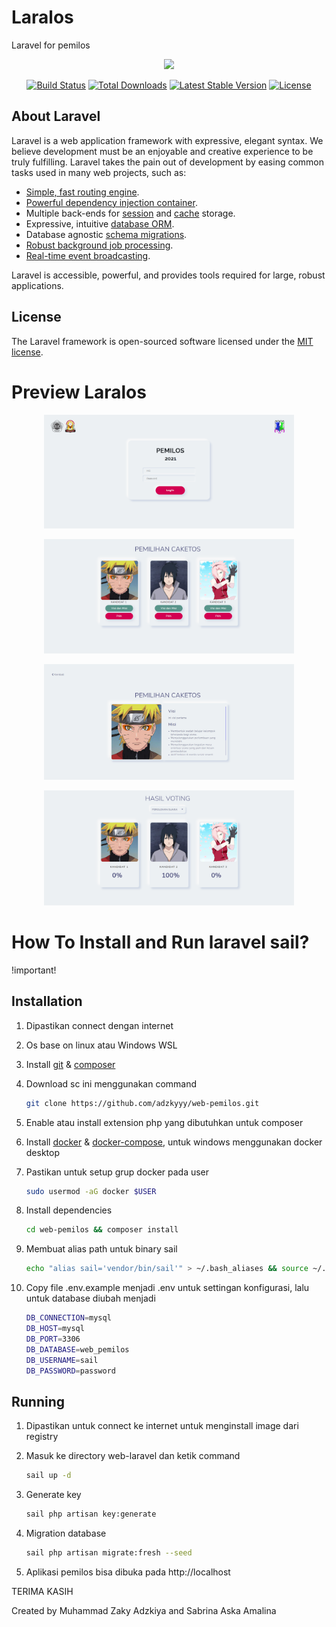 # Laralos 

Laravel for pemilos
<p align="center"><a href="https://laravel.com" target="_blank"><img src="https://raw.githubusercontent.com/laravel/art/master/logo-lockup/5%20SVG/2%20CMYK/1%20Full%20Color/laravel-logolockup-cmyk-red.svg" width="400"></a></p>

<p align="center">
<a href="https://travis-ci.org/laravel/framework"><img src="https://travis-ci.org/laravel/framework.svg" alt="Build Status"></a>
<a href="https://packagist.org/packages/laravel/framework"><img src="https://img.shields.io/packagist/dt/laravel/framework" alt="Total Downloads"></a>
<a href="https://packagist.org/packages/laravel/framework"><img src="https://img.shields.io/packagist/v/laravel/framework" alt="Latest Stable Version"></a>
<a href="https://packagist.org/packages/laravel/framework"><img src="https://img.shields.io/packagist/l/laravel/framework" alt="License"></a>
</p>

## About Laravel

Laravel is a web application framework with expressive, elegant syntax. We believe development must be an enjoyable and creative experience to be truly fulfilling. Laravel takes the pain out of development by easing common tasks used in many web projects, such as:

- [Simple, fast routing engine](https://laravel.com/docs/routing).
- [Powerful dependency injection container](https://laravel.com/docs/container).
- Multiple back-ends for [session](https://laravel.com/docs/session) and [cache](https://laravel.com/docs/cache) storage.
- Expressive, intuitive [database ORM](https://laravel.com/docs/eloquent).
- Database agnostic [schema migrations](https://laravel.com/docs/migrations).
- [Robust background job processing](https://laravel.com/docs/queues).
- [Real-time event broadcasting](https://laravel.com/docs/broadcasting).

Laravel is accessible, powerful, and provides tools required for large, robust applications.


## License

The Laravel framework is open-sourced software licensed under the [MIT license](https://opensource.org/licenses/MIT).



# Preview Laralos

<p align="center"><img src="public/preview/login.png" width="400"></p>

<p align="center"><img src="public/preview/voting.png" width="400"></p>

<p align="center"><img src="public/preview/visidanmisi.png" width="400"></p>

<p align="center"><img src="public/preview/hasilsuara.png" width="400"></p>



# How To Install and Run laravel sail?

!important!

## Installation

1) Dipastikan connect dengan internet

2) Os base on linux atau Windows WSL

3) Install [git](https://git-scm.com/downloads/)  & [composer](https://getcomposer.org)

4) Download sc ini menggunakan command
   ```bash
   git clone https://github.com/adzkyyy/web-pemilos.git 
   ``` 

5) Enable atau install extension php yang dibutuhkan untuk composer

6) Install [docker](https://docs.docker.com/engine/install) & [docker-compose](https://docs.docker.com/compose/install), untuk windows menggunakan docker desktop

7) Pastikan untuk setup grup docker pada user
   ```bash
   sudo usermod -aG docker $USER
   ```

8) Install dependencies
   ```bash
   cd web-pemilos && composer install
   ```

9) Membuat alias path untuk binary sail
   ```bash
   echo "alias sail='vendor/bin/sail'" > ~/.bash_aliases && source ~/.bash_aliases
   ```

10) Copy file .env.example menjadi .env untuk settingan konfigurasi, lalu untuk database diubah menjadi
    ```bash
    DB_CONNECTION=mysql
    DB_HOST=mysql
    DB_PORT=3306
    DB_DATABASE=web_pemilos
    DB_USERNAME=sail
    DB_PASSWORD=password
    ``` 


## Running

1) Dipastikan untuk connect ke internet untuk menginstall image dari registry  

2) Masuk ke directory web-laravel dan ketik command
   ```bash
   sail up -d 
   ```

3) Generate key
   ```bash
   sail php artisan key:generate
   ```

4) Migration database
   ```bash
   sail php artisan migrate:fresh --seed
   ```

5) Aplikasi pemilos bisa dibuka pada http://localhost

TERIMA KASIH

Created by Muhammad Zaky Adzkiya and Sabrina Aska Amalina
